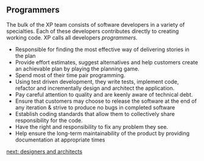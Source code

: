 ## Programmers

The bulk of the XP team consists of software developers in a variety of
specialties. Each of these developers contributes directly to creating working
code. XP calls all developers _programmers_.

* Responsible for finding the most effective way of delivering stories in the
  plan
* Provide effort estimates, suggest alternatives and help customers create an
  achievable plan by playing the planning game.
* Spend most of their time pair programming.
* Using test driven development, they write tests, implement code, refactor and
  incrementally design and architect the application.
* Pay careful attention to quality and are keenly aware of technical debt.
* Ensure that customers may choose to release the software at the end of any
  iteration & strive to produce no bugs in completed software
* Establish coding standards that allow them to collectively share
  responsibility for the code.
* Have the right and responsibility to fix any problem they see.
* Help ensure the long-term maintainability of the product by providing
  documentation at appropriate times

[next: designers and architects](the-designers-and-architects.md)
